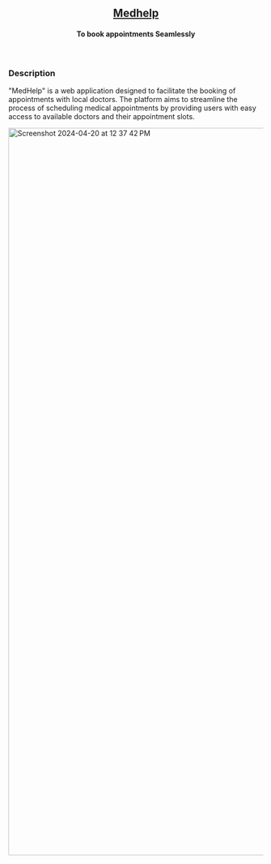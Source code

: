 <h2 align="center"><u>Medhelp</u></h2>

<h4 align="center"> To book appointments Seamlessly </h4>

<p align="center">
<br>
</p>

### Description

"MedHelp" is a web application designed to facilitate the booking of appointments with local doctors. The platform aims to streamline the process of scheduling medical appointments by providing users with easy access to available doctors and their appointment slots.

<img width="1436" alt="Screenshot 2024-04-20 at 12 37 42 PM" src="https://i.postimg.cc/SRFz5tSx/Screenshot-2024-06-08-at-8-59-27-PM.png">
